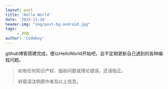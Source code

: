 ```yaml
---
layout: post
title: 'Hello World'
date: '2015-11-10'
header-img: "img/post-bg-android.jpg"
tags:
     - 开始
author: 'Codeboy'
---
```


github博客搭建完成，便以HelloWorld开始吧，会不定期更新自己遇到的各种编程问题。

> 如有任何知识产权、版权问题或理论错误，还请指正。
>
> 转载请注明原作者及以上信息。
